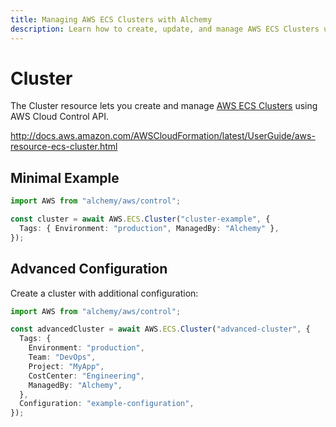 ```yaml
---
title: Managing AWS ECS Clusters with Alchemy
description: Learn how to create, update, and manage AWS ECS Clusters using Alchemy Cloud Control.
---
```


# Cluster

The Cluster resource lets you create and manage [AWS ECS Clusters](https://docs.aws.amazon.com/ecs/latest/userguide/) using AWS Cloud Control API.

http://docs.aws.amazon.com/AWSCloudFormation/latest/UserGuide/aws-resource-ecs-cluster.html

## Minimal Example

```ts
import AWS from "alchemy/aws/control";

const cluster = await AWS.ECS.Cluster("cluster-example", {
  Tags: { Environment: "production", ManagedBy: "Alchemy" },
});
```

## Advanced Configuration

Create a cluster with additional configuration:

```ts
import AWS from "alchemy/aws/control";

const advancedCluster = await AWS.ECS.Cluster("advanced-cluster", {
  Tags: {
    Environment: "production",
    Team: "DevOps",
    Project: "MyApp",
    CostCenter: "Engineering",
    ManagedBy: "Alchemy",
  },
  Configuration: "example-configuration",
});
```

